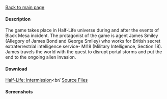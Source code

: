 [Back to main page](https://taddan.github.io/library/)<br/>
#### Description
The game takes place in Half-Life universe during and after the events of Black Mesa incident. The protagonist of the game is agent James Smiley (Allegory of James Bond and George Smiley) who works for British secret extraterrestrial intelligence service- MI18 (Military Intelligence, Section 18). James travels the world with the quest to disrupt portal storms and put the end to the ongoing alien invasion.

#### Download
[Half-Life: Intermission](https://github.com/taddan/library/raw/main/gs001f01.rar)<br/
[Source Files]()

#### Screenshots

